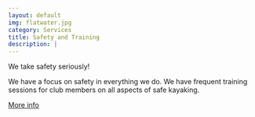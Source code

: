 ```yaml
---
layout: default
img: flatwater.jpg
category: Services
title: Safety and Training
description: |
---
```

<p>We take safety seriously!</p> 
<p>We have a focus on safety in everything we do. We have frequent training sessions for club members on all aspects of safe kayaking.</p> 
<p><a href="/safety.html" class="btn btn-default btn-lg"><i class="fa fa-hand-o-right fa-fw"></i> <span class="network-name">More info</span></a></p>